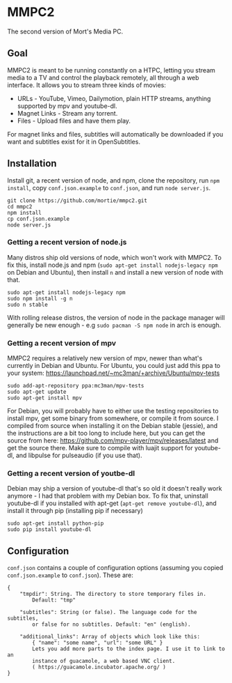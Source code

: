 # MMPC2

The second version of Mort's Media PC.

## Goal

MMPC2 is meant to be running constantly on a HTPC, letting you stream media to
a TV and control the playback remotely, all through a web interface. It allows
you to stream three kinds of movies:

* URLs - YouTube, Vimeo, Dailymotion, plain HTTP streams, anything supported by
  mpv and youtube-dl.
* Magnet Links - Stream any torrent.
* Files - Upload files and have them play.

For magnet links and files, subtitles will automatically be downloaded if you
want and subtitles exist for it in OpenSubtitles.

## Installation

Install git, a recent version of node, and npm, clone the repository, run `npm
install`, copy `conf.json.example` to `conf.json`, and run `node server.js`.

	git clone https://github.com/mortie/mmpc2.git
	cd mmpc2
	npm install
	cp conf.json.example
	node server.js

### Getting a recent version of node.js

Many distros ship old versions of node, which won't work with MMPC2. To fix
this, install node.js and npm (`sudo apt-get install nodejs-legacy npm` on
Debian and Ubuntu), then install `n` and install a new version of node with
that.

	sudo apt-get install nodejs-legacy npm
	sudo npm install -g n
	sudo n stable

With rolling release distros, the version of node in the package manager will
generally be new enough - e.g `sudo pacman -S npm node` in arch is enough.

### Getting a recent version of mpv

MMPC2 requires a relatively new version of mpv, newer than what's currently in
Debian and Ubuntu. For Ubuntu, you could just add this ppa to your system:
https://launchpad.net/~mc3man/+archive/Ubuntu/mpv-tests

	sudo add-apt-repository ppa:mc3man/mpv-tests
	sudo apt-get update
	sudo apt-get install mpv

For Debian, you will probably have to either use the testing repositories to
install mpv, get some binary from somewhere, or compile it from source. I
compiled from source when installing it on the Debian stable (jessie), and the
instructions are a bit too long to include here, but you can get the source
from here: https://github.com/mpv-player/mpv/releases/latest and get the source
there. Make sure to compile with luajit support for youtube-dl, and libpulse
for pulseaudio (if you use that).

### Getting a recent version of youtbe-dl

Debian may ship a version of youtube-dl that's so old it doesn't really work
anymore - I had that problem with my Debian box. To fix that, uninstall
youtube-dl if you installed with apt-get (`apt-get remove youtube-dl`), and
install it through pip (installing pip if necessary)

	sudo apt-get install python-pip
	sudo pip install youtube-dl

## Configuration

`conf.json` contains a couple of configuration options (assuming you copied
`conf.json.example` to `conf.json`). These are:

	{
		"tmpdir": String. The directory to store temporary files in.
			Default: "tmp"

		"subtitles": String (or false). The language code for the subtitles,
			or false for no subtitles. Default: "en" (english).

		"additional_links": Array of objects which look like this:
			{ "name": "some name", "url": "some URL" }
			Lets you add more parts to the index page. I use it to link to an
			instance of guacamole, a web based VNC client.
			( https://guacamole.incubator.apache.org/ )
	}
